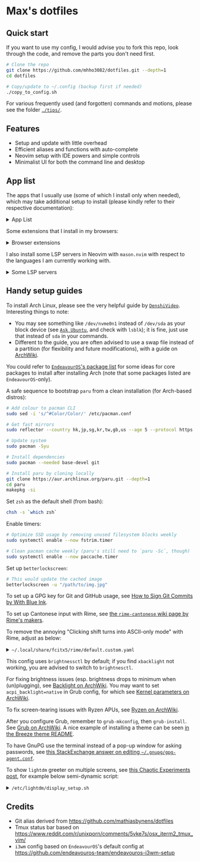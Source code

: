 # Max's dotfiles

## Quick start

If you want to use my config, I would advise you to fork this repo,
look through the code, and remove the parts you don't need first.

```bash
# Clone the repo
git clone https://github.com/mhho3082/dotfiles.git --depth=1
cd dotfiles

# Copy/update to ~/.config (backup first if needed)
./copy_to_config.sh
```

For various frequently used (and forgotten) commands and motions,
please see the folder [`./tips/`](https://github.com/mhho3082/dotfiles/tree/main/tips).

## Features

- Setup and update with little overhead
- Efficient aliases and functions with auto-complete
- Neovim setup with IDE powers and simple controls
- Minimalist UI for both the command line and desktop

## App list

The apps that I usually use
(some of which I install only when needed),
which may take additional setup to install
(please kindly refer to their respective documentation):

<details>
<summary> App List </summary>

- CLI and TUI
  - [`zsh`](https://zsh.sourceforge.io/)
  - [`eza`](https://github.com/eza-community/eza)
  - [`fd`](https://github.com/sharkdp/fd)
  - [`zoxide`](https://github.com/ajeetdsouza/zoxide)
  - [`fzf`](https://github.com/junegunn/fzf)
  - [`ripgrep`](https://github.com/BurntSushi/ripgrep)
  - [`xsel`](https://github.com/kfish/xsel)
  - [`libqalculate`](https://github.com/Qalculate/libqalculate)
  - [`trash-cli`](https://github.com/andreafrancia/trash-cli)
- Coding
  - [`neovim`](https://neovim.io/)
  - [`github-cli`](https://cli.github.com/)
  - [`difftastic`](https://github.com/Wilfred/difftastic)
  - [`base-devel`](https://archlinux.org/groups/x86_64/base-devel/)
  - [`llvm`](https://llvm.org/) (for C/C++ [`clangd`](https://clangd.llvm.org/) in editors)
- Writing
  - [`fcitx5`](https://fcitx-im.org/wiki/Fcitx_5)
    - [`fcitx5-rime`](https://github.com/fcitx/fcitx5-rime) +
      [`rime-cantonese`](https://github.com/rime/rime-cantonese) (for Cantonese)
    - [`fcitx5-mozc`](https://github.com/google/mozc) (for Japanese)
  - [`libreoffice-fresh`](https://www.libreoffice.org/)
    - [LanguageTool extension](https://extensions.libreoffice.org/en/extensions/show/languagetool)
  - [`pandoc-bin`](https://pandoc.org/)
    - [`texlive`](https://tug.org/texlive/)
    - [`pandoc-crossref-bin`](https://github.com/lierdakil/pandoc-crossref)
    - [`mermaid-filter`](https://github.com/raghur/mermaid-filter)
  - [`zathura`](https://pwmt.org/projects/zathura/)
    - [`zathura-pdf-mupdf`](https://github.com/pwmt/zathura-pdf-mupdf)
    - [`zaread`](https://github.com/paoloap/zaread)
  - [`mousepad`](https://github.com/codebrainz/mousepad)
- Web surfing
  - [`firefox`](https://www.mozilla.org/en-US/firefox/)
  - [`chromium`](https://www.chromium.org/Home/)
  - [`discord`](https://discord.com/)
- Desktop environment setup
  - [`i3-wm`](https://i3wm.org/)
  - [`paru`](https://github.com/Morganamilo/paru)
  - [`wezterm`](https://github.com/wez/wezterm)
  - [`betterlockscreen`](https://github.com/betterlockscreen/betterlockscreen)
  - [`feh`](https://feh.finalrewind.org/)
  - [`rofi`](https://github.com/davatorium/rofi)
  - [`polybar`](https://github.com/polybar/polybar)
  - [`brightnessctl`](https://github.com/Hummer12007/brightnessctl)
  - [`xidlehook`](https://gitlab.com/jD91mZM2/xidlehook)
  - [`redshift`](http://jonls.dk/redshift/)
  - [`networkmanager-dispatcher-ntpd`](https://man.archlinux.org/man/NetworkManager-dispatcher.8.en)
- Utilities
  - [`htop`](https://htop.dev/)
  - [`flameshot`](https://flameshot.org/)
  - [`xsane`](http://www.sane-project.org/)
  - [`bashmount`](https://github.com/jamielinux/bashmount)
  - [`bluetuith`](https://github.com/darkhz/bluetuith)
  - [`ventoy`](https://www.ventoy.net)
- Fonts
  - [`ttf-jetbrains-mono-nerd`](https://www.jetbrains.com/lp/mono/)
  - [`noto-fonts`](https://fonts.google.com/noto)
  - [`noto-fonts-emoji`](https://fonts.google.com/noto/specimen/Noto+Emoji)
  - [`ttf-ms-fonts`](https://wiki.archlinux.org/title/Microsoft_fonts)
- Themes
  - [`nwg-look`](https://github.com/nwg-piotr/nwg-look)
  - [`gruvbox-material-gtk-theme-git`](https://github.com/TheGreatMcPain/gruvbox-material-gtk)
  - [`qogir-icon-theme`](https://github.com/vinceliuice/Qogir-icon-theme)
  - [`fcitx5-gruvbox-dark-theme-git`](https://github.com/pu-007/fcitx5-gruvbox-dark-theme)
  - [`grub-theme-vimix`](https://github.com/Se7endAY/grub2-theme-vimix)
  - [`lightdm-webkit-theme-litarvan`](https://github.com/Litarvan/lightdm-webkit-theme-litarvan)

</details>

Some extensions that I install in my browsers:

<details>
<summary> Browser extensions </summary>

- [`Vimium`](https://github.com/philc/vimium)
- [`uBlock Origin`](https://github.com/gorhill/uBlock)
- [`Dark Background and Light Text`](https://github.com/m-khvoinitsky/dark-background-light-text-extension)
- [`Redirector`](https://github.com/einaregilsson/Redirector)
- [`Tab Session Manager`](https://github.com/sienori/Tab-Session-Manager)
- [`HTTPS Everywhere`](https://www.eff.org/https-everywhere)
- [`Facebook Container`](https://addons.mozilla.org/en-US/firefox/addon/facebook-container/)

Gruvbox theme for browsers is [`teatwig/gruvbox-firefox-themes`](https://github.com/teatwig/gruvbox-firefox-themes)

(You may want to also activate additional filter lists in `uBlock Origin`
for things such as Facebook or cookie banners;
please refer to their [wiki](https://github.com/gorhill/uBlock/wiki).)

</details>

I also install some LSP servers in Neovim with `mason.nvim`
with respect to the languages I am currently working with.

<details>
<summary> Some LSP servers </summary>

- JS/TS
  - `tsserver`
  - `prettierd`
- CSS
  - `css-lsp`
- Lua
  - `lua-language-server`
  - `stylua`
- C/C++
  - `clangd`
- Markdown
  - `harper_ls`
  - `marksman`
- Bash
  - `bash-language-server`
  - `beautysh`

</details>

## Handy setup guides

To install Arch Linux, please see the very helpful guide by [`DenshiVideo`](https://www.youtube.com/watch?v=68z11VAYMS8).
Interesting things to note:

- You may see something like `/dev/nvme0n1` instead of `/dev/sda` as your block device
  (see [`Ask Ubuntu`](https://askubuntu.com/a/932336), and check with `lsblk`);
  it is fine, just use that instead of `sda` in your commands.
- Different to the guide, you are often advised to use a swap file instead of a partition
  (for flexibility and future modifications), with a guide on [ArchWiki](https://wiki.archlinux.org/title/Swap#Swap_file).

You could refer to [`EndeavourOS`'s package list](https://github.com/endeavouros-team/EndeavourOS-packages-lists)
for some ideas for core packages to install after installing Arch
(note that some packages listed are `EndeavourOS`-only).

A safe sequence to bootstrap `paru` from a clean installation
(for Arch-based distros):

```bash
# Add colour to pacman CLI
sudo sed -i 's/^#Color/Color/' /etc/pacman.conf

# Get fast mirrors
sudo reflector --country hk,jp,sg,kr,tw,gb,us --age 5 --protocol https --sort rate --fastest 10 --verbose --save /etc/pacman.d/mirrorlist

# Update system
sudo pacman -Syu

# Install dependencies
sudo pacman --needed base-devel git

# Install paru by cloning locally
git clone https://aur.archlinux.org/paru.git --depth=1
cd paru
makepkg -si
```

Set `zsh` as the default shell (from bash):

```bash
chsh -s `which zsh`
```

Enable timers:

```bash
# Optimize SSD usage by removing unused filesystem blocks weekly
sudo systemctl enable --now fstrim.timer

# Clean pacman cache weekly (paru's still need to `paru -Sc`, though)
sudo systemctl enable --now paccache.timer
```

Set up `betterlockscreen`:

```bash
# This would update the cached image
betterlockscreen -u "/path/to/img.jpg"
```

To set up a GPG key for Git and GitHub usage, see
[How to Sign Git Commits by With Blue Ink](https://withblue.ink/2020/05/17/how-and-why-to-sign-git-commits.html).

To set up Cantonese input with Rime, see
[the `rime-cantonese` wiki page by Rime's makers](https://github.com/rime/rime-cantonese/wiki).

To remove the annoying "Clicking shift turns into ASCII-only mode" with Rime, adjust as below:

<details>
<summary> <code>~/.local/share/fcitx5/rime/default.custom.yaml</code> </summary>

```yaml
patch:
  schema_list:
    # ...
  ascii_composer:
    good_old_caps_lock: true
    switch_key:
      # Shift_L: inline_ascii
      # Shift_R: commit_text
      Shift_L: noop
      Shift_R: noop
      Control_L: noop
      Control_R: noop
      Caps_Lock: clear
      Eisu_toggle: clear
```

</details>

This config uses `brightnessctl` by default;
if you find `xbacklight` not working, you are advised to switch to `brightnesctl`.

For fixing brightness issues
(esp. brightness drops to minimum when (un)plugging), see
[Backlight on ArchWiki](https://wiki.archlinux.org/title/Backlight#Kernel_command-line_options).
You may want to set `acpi_backlight=native` in Grub config, for which see
[Kernel parameters on ArchWiki](https://wiki.archlinux.org/title/Kernel_parameters).

To fix screen-tearing issues with Ryzen APUs, see
[Ryzen on ArchWiki](<https://wiki.archlinux.org/title/Ryzen#Screen-tearing_(APU)>).

After you configure Grub, remember to `grub-mkconfig`, then `grub-install`.
See [Grub on ArchWiki](https://wiki.archlinux.org/title/GRUB#Configuration).
A nice example of installing a theme can be seen
[in the Breeze theme README](https://github.com/gustawho/grub2-theme-breeze#installation).

To have GnuPG use the terminal instead of a pop-up window for asking passwords,
see [this StackExchange answer on editing `~/.gnupg/gpg-agent.conf`](https://unix.stackexchange.com/a/724765).

To show `lightdm` greeter on multiple screens,
see [this Chaotic Experiments post](https://chaoticlab.io/posts/lightdm-extmonitor/),
for example below semi-dynamic script:

<!-- Use :r!cat /etc/lightdm/display_setup.sh to copy to below -->

<details>
<summary> <code>/etc/lightdm/display_setup.sh</code> </summary>

```bash
#!/bin/sh

# Primary display is always known, typically something like eDP for laptops;
# Please check xrandr to be sure
PRIMARY_MONITOR="eDP"

# Get all connected monitors except the primary one
OTHER_MONITORS=$(xrandr --query | grep " connected" | grep -v "$PRIMARY_MONITOR" | cut -d" " -f1)

# Enable the primary monitor first
xrandr --output "$PRIMARY_MONITOR" --auto --primary

# Loop through all other connected monitors and mirror them to the primary monitor
for MONITOR in $OTHER_MONITORS; do
    xrandr --output "$MONITOR" --auto --same-as "$PRIMARY_MONITOR"
done
```

</details>

## Credits

- Git alias derived from
  https://github.com/mathiasbynens/dotfiles
- Tmux status bar based on
  https://www.reddit.com/r/unixporn/comments/5vke7s/osx_iterm2_tmux_vim/
- `i3wm` config based on `EndeavourOS`'s default config at
  https://github.com/endeavouros-team/endeavouros-i3wm-setup
